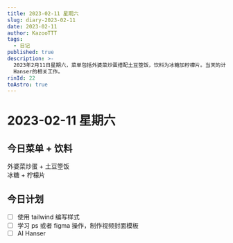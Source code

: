 ```yaml
---
title: 2023-02-11 星期六
slug: diary-2023-02-11
date: 2023-02-11
author: KazooTTT
tags:
  - 日记
published: true
description: >-
  2023年2月11日星期六，菜单包括外婆菜炒蛋搭配土豆箜饭，饮料为冰糖加柠檬片。当天的计划包括使用tailwind编写样式，学习Photoshop或Figma操作以制作视频封面模板，以及进行AI
  Hanser的相关工作。
rinId: 22
toAstro: true
---
```


# 2023-02-11 星期六

## 今日菜单 + 饮料

外婆菜炒蛋 + 土豆箜饭  
冰糖 + 柠檬片

## 今日计划

- [ ] 使用 tailwind 编写样式
- [ ] 学习 ps 或者 figma 操作，制作视频封面模板
- [ ] AI Hanser
